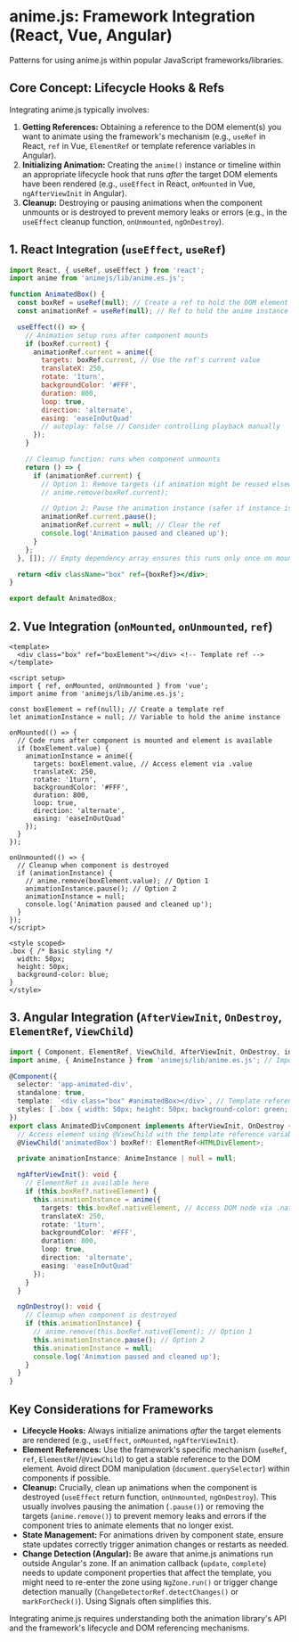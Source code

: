 # anime.js: Framework Integration (React, Vue, Angular)

Patterns for using anime.js within popular JavaScript frameworks/libraries.

## Core Concept: Lifecycle Hooks & Refs

Integrating anime.js typically involves:

1.  **Getting References:** Obtaining a reference to the DOM element(s) you want to animate using the framework's mechanism (e.g., `useRef` in React, `ref` in Vue, `ElementRef` or template reference variables in Angular).
2.  **Initializing Animation:** Creating the `anime()` instance or timeline within an appropriate lifecycle hook that runs *after* the target DOM elements have been rendered (e.g., `useEffect` in React, `onMounted` in Vue, `ngAfterViewInit` in Angular).
3.  **Cleanup:** Destroying or pausing animations when the component unmounts or is destroyed to prevent memory leaks or errors (e.g., in the `useEffect` cleanup function, `onUnmounted`, `ngOnDestroy`).

## 1. React Integration (`useEffect`, `useRef`)

```jsx
import React, { useRef, useEffect } from 'react';
import anime from 'animejs/lib/anime.es.js';

function AnimatedBox() {
  const boxRef = useRef(null); // Create a ref to hold the DOM element
  const animationRef = useRef(null); // Ref to hold the anime instance for cleanup

  useEffect(() => {
    // Animation setup runs after component mounts
    if (boxRef.current) {
      animationRef.current = anime({
        targets: boxRef.current, // Use the ref's current value
        translateX: 250,
        rotate: '1turn',
        backgroundColor: '#FFF',
        duration: 800,
        loop: true,
        direction: 'alternate',
        easing: 'easeInOutQuad'
        // autoplay: false // Consider controlling playback manually
      });
    }

    // Cleanup function: runs when component unmounts
    return () => {
      if (animationRef.current) {
        // Option 1: Remove targets (if animation might be reused elsewhere)
        // anime.remove(boxRef.current);

        // Option 2: Pause the animation instance (safer if instance is specific to this component)
        animationRef.current.pause();
        animationRef.current = null; // Clear the ref
        console.log('Animation paused and cleaned up');
      }
    };
  }, []); // Empty dependency array ensures this runs only once on mount/unmount

  return <div className="box" ref={boxRef}></div>;
}

export default AnimatedBox;
```

## 2. Vue Integration (`onMounted`, `onUnmounted`, `ref`)

```vue
<template>
  <div class="box" ref="boxElement"></div> <!-- Template ref -->
</template>

<script setup>
import { ref, onMounted, onUnmounted } from 'vue';
import anime from 'animejs/lib/anime.es.js';

const boxElement = ref(null); // Create a template ref
let animationInstance = null; // Variable to hold the anime instance

onMounted(() => {
  // Code runs after component is mounted and element is available
  if (boxElement.value) {
    animationInstance = anime({
      targets: boxElement.value, // Access element via .value
      translateX: 250,
      rotate: '1turn',
      backgroundColor: '#FFF',
      duration: 800,
      loop: true,
      direction: 'alternate',
      easing: 'easeInOutQuad'
    });
  }
});

onUnmounted(() => {
  // Cleanup when component is destroyed
  if (animationInstance) {
    // anime.remove(boxElement.value); // Option 1
    animationInstance.pause(); // Option 2
    animationInstance = null;
    console.log('Animation paused and cleaned up');
  }
});
</script>

<style scoped>
.box { /* Basic styling */
  width: 50px;
  height: 50px;
  background-color: blue;
}
</style>
```

## 3. Angular Integration (`AfterViewInit`, `OnDestroy`, `ElementRef`, `ViewChild`)

```typescript
import { Component, ElementRef, ViewChild, AfterViewInit, OnDestroy, inject } from '@angular/core';
import anime, { AnimeInstance } from 'animejs/lib/anime.es.js'; // Import AnimeInstance type if needed

@Component({
  selector: 'app-animated-div',
  standalone: true,
  template: `<div class="box" #animatedBox></div>`, // Template reference variable #animatedBox
  styles: [`.box { width: 50px; height: 50px; background-color: green; }`]
})
export class AnimatedDivComponent implements AfterViewInit, OnDestroy {
  // Access element using @ViewChild with the template reference variable
  @ViewChild('animatedBox') boxRef!: ElementRef<HTMLDivElement>;

  private animationInstance: AnimeInstance | null = null;

  ngAfterViewInit(): void {
    // ElementRef is available here
    if (this.boxRef?.nativeElement) {
      this.animationInstance = anime({
        targets: this.boxRef.nativeElement, // Access DOM node via .nativeElement
        translateX: 250,
        rotate: '1turn',
        backgroundColor: '#FFF',
        duration: 800,
        loop: true,
        direction: 'alternate',
        easing: 'easeInOutQuad'
      });
    }
  }

  ngOnDestroy(): void {
    // Cleanup when component is destroyed
    if (this.animationInstance) {
      // anime.remove(this.boxRef.nativeElement); // Option 1
      this.animationInstance.pause(); // Option 2
      this.animationInstance = null;
      console.log('Animation paused and cleaned up');
    }
  }
}
```

## Key Considerations for Frameworks

*   **Lifecycle Hooks:** Always initialize animations *after* the target elements are rendered (e.g., `useEffect`, `onMounted`, `ngAfterViewInit`).
*   **Element References:** Use the framework's specific mechanism (`useRef`, `ref`, `ElementRef`/`@ViewChild`) to get a stable reference to the DOM element. Avoid direct DOM manipulation (`document.querySelector`) within components if possible.
*   **Cleanup:** Crucially, clean up animations when the component is destroyed (`useEffect` return function, `onUnmounted`, `ngOnDestroy`). This usually involves pausing the animation (`.pause()`) or removing the targets (`anime.remove()`) to prevent memory leaks and errors if the component tries to animate elements that no longer exist.
*   **State Management:** For animations driven by component state, ensure state updates correctly trigger animation changes or restarts as needed.
*   **Change Detection (Angular):** Be aware that anime.js animations run outside Angular's zone. If an animation callback (`update`, `complete`) needs to update component properties that affect the template, you might need to re-enter the zone using `NgZone.run()` or trigger change detection manually (`ChangeDetectorRef.detectChanges()` or `markForCheck()`). Using Signals often simplifies this.

Integrating anime.js requires understanding both the animation library's API and the framework's lifecycle and DOM referencing mechanisms.